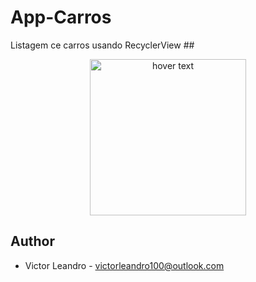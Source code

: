 # App-Carros
Listagem ce carros usando RecyclerView
##</br>

<p align="center">
  <img src="appCarro.gif" width="250" title="hover text">
</p>

## Author</br>

* Victor Leandro - victorleandro100@outlook.com </br>
